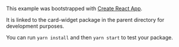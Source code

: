 This example was bootstrapped with [Create React App](https://github.com/facebook/create-react-app).

It is linked to the card-widget package in the parent directory for development purposes.

You can run `yarn install` and then `yarn start` to test your package.
